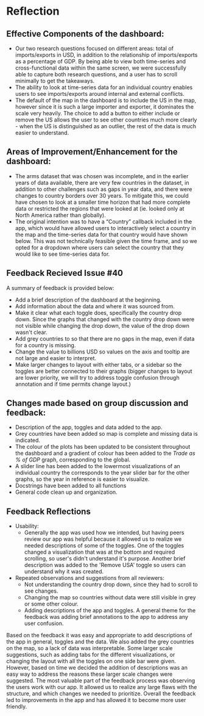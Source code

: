 # Reflection

## Effective Components of the dashboard:
-	Our two research questions focused on different areas: total of imports/exports in USD, in addition to the relationship of imports/exports as a percentage of GDP. By being able to view both time-series and cross-functional data within the same screen, we were successfully able to capture both research questions, and a user has to scroll minimally to get the takeaways.
-	The ability to look at time-series data for an individual country enables users to see imports/exports around internal and external conflicts.
- The default of the map in the dashboard is to include the US in the map, however since it is such a large importer and exporter, it dominates the scale very heavily. The choice to add a button to either include or remove the US allows the user to see other countries much more clearly - when the US is distinguished as an outlier, the rest of the data is much easier to understand.


## Areas of Improvement/Enhancement for the dashboard:
-	The arms dataset that was chosen was incomplete, and in the earlier years of data available, there are very few countries in the dataset, in addition to other challenges such as gaps in year data, and there were changes to country borders over 30 years. To mitigate this, we could have chosen to look at a smaller time horizon that had more complete data or restricted the regions that were looked at (ie. looked only at North America rather than globally). 
-	The original intention was to have a “Country” callback included in the app, which would have allowed users to interactively select a country in the map and the time-series data for that country would have shown below. This was not technically feasible given the time frame, and so we opted for a dropdown where users can select the country that they would like to see time-series data for.

## Feedback Recieved Issue #40
A summary of feedback is provided below: 

- Add a brief description of the dashboard at the beginning.
- Add information about the data and where it was sourced from.
- Make it clear what each toggle does, specifically the country drop down. Since the graphs that changed with the country drop down were not visible while changing the drop down, the value of the drop down wasn't clear.
- Add grey countries to so that there are no gaps in the map, even if data for a country is missing.
- Change the value to billions USD so values on the axis and tooltip are not large and easier to interpret.
- Make larger changes to layout with either tabs, or a sidebar so the toggles are better connected to their graphs (bigger changes to layout are lower priority, we will try to address toggle confusion through annotation and if time permits change layout.)

## Changes made based on group discussion and feedback:

- Description of the app, toggles and data added to the app. 
- Grey countries have been added so map is complete and missing data is indicated.
- The colour of the plots has been updated to be consistent throughout the dashboard and a gradient of colour has been added to the *Trade as % of GDP* graph, corresponding to the global.
- A slider line has been added to the lowermost visualizations of an individual country the corresponds to the year slider bar for the other graphs, so the year in reference is easier to visualize. 
- Docstrings have been added to all functions
- General code clean up and organization. 

## Feedback Reflections

- Usability: 
  - Generally the app was used how we intended, but having peers review our app was helpful because it allowed us to realize we needed descriptions of some of the toggles. One of the toggles changed a visualization that was at the bottom and required scrolling, so user's didn't understand it's purpose. Another brief description was added to the 'Remove USA' toggle so users can understand why it was created.  
- Repeated observations and suggestions from all reviewers:
  - Not understanding the country drop down, since they had to scroll to see changes. 
  - Changing the map so countries without data were still visible in grey or some other colour.
  - Adding descriptions of the app and toggles. 
A general theme for the feedback was adding brief annotations to the app to address any user confusion. 

Based on the feedback it was easy and appropriate to add descriptions of the app in general, toggles and the data. We also added the grey countries on the map, so a lack of data was interpretable. Some larger scale suggestions, such as adding tabs for the different visualizations, or changing the layout with all the toggles on one side bar were given. However, based on time we decided the addition of descriptions was an easy way to address the reasons these larger scale changes were suggested. The most valuable part of the feedback process was observing the users work with our app. It allowed us to realize any large flaws with the structure, and which changes we needed to prioritize. Overall the feedback led to improvements in the app and has allowed it to become more user friendly. 

